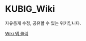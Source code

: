 # KUBIG_Wiki

자유롭게 수정, 공유할 수 있는 위키입니다.  

[Wiki 탭 클릭](https://github.com/KU-BIG/KUBIG_Wiki/wiki)





